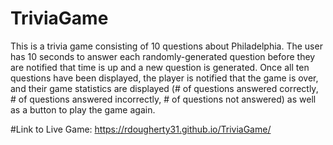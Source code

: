 # TriviaGame
This is a trivia game consisting of 10 questions about Philadelphia. The user has 10 seconds to answer each randomly-generated question before they are notified that time is up and a new question is generated. Once all ten questions have been displayed, the player is notified that the game is over, and their game statistics are displayed (# of questions answered correctly, # of questions answered incorrectly, # of questions not answered) as well as a button to play the game again.

#Link to Live Game: https://rdougherty31.github.io/TriviaGame/